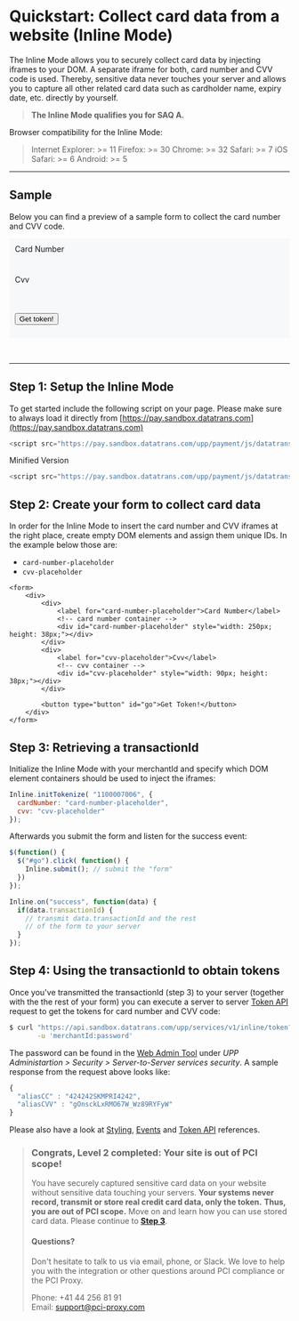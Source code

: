 # Quickstart: Collect card data from a website (Inline Mode)
 
 The Inline Mode allows you to securely collect card data by injecting iframes to your DOM. A separate iframe for both, card number and CVV code is used. Thereby, sensitive data never touches your server and allows you to capture all other related card data such as cardholder name, expiry date, etc. directly by yourself.
 
 > **The Inline Mode qualifies you for SAQ A.**
 
 Browser compatibility for the Inline Mode:
 >Internet Explorer: >= 11
 >Firefox: >= 30
 >Chrome: >= 32
 >Safari: >= 7
 >iOS Safari: >= 6
 >Android: >= 5
 
 ---
 
 ## Sample
 
 Below you can find a preview of a sample form to collect the card number and CVV code.
 
 <link rel="stylesheet" href="https://maxcdn.bootstrapcdn.com/bootstrap/3.3.7/css/bootstrap.min.css" integrity="sha384-BVYiiSIFeK1dGmJRAkycuHAHRg32OmUcww7on3RYdg4Va+PmSTsz/K68vbdEjh4u" crossorigin="anonymous">
 <style>
 label { display: block }
 .paymentForm { border: 0px; background-color: #F7F8F9; padding: 10px }
 </style>
 <script src="https://code.jquery.com/jquery-1.12.4.min.js"          integrity="sha256-ZosEbRLbNQzLpnKIkEdrPv7lOy9C27hHQ+Xp8a4MxAQ="             crossorigin="anonymous"></script>
 
 <form>
 <div class="paymentForm">
   <div>
     <label for="cardNumberPlaceholder">Card Number</label>
     <div id="cardNumberPlaceholder" style="display: inline-block; width: 300px; height: 38px;">
     </div>
   </div>
   <div>
     <label for="cvvPlaceholder">Cvv</label>
     <div id="cvvPlaceholder" style="display: inline-block; width: 120px; height: 38px;">
     </div>
   </div>
 
   <button type="button" class="btn btn-primary" id="go">Get token!</button>
 </div>
 </form>
 
 <br/>
 
 <div id="result" class="alert alert-success" role="alert" style="display: none;"></div>
 
 <script type="text/javascript" src="https://pay.sandbox.datatrans.com/upp/payment/js/datatrans-inline-1.0.0.js"></script>
 <script type="text/javascript">
 
 $(document).ready(function() {
   console.log("### $(document).ready called!");  
   
   Inline.initTokenize( 
     "1100007006", {
       cardNumber: "cardNumberPlaceholder",
       cvv: "cvvPlaceholder"
     },{
       // options...          
     }    
   );
   
   Inline.on("ready", function() {
     
     Inline.setStyle("cardNumber","width: 80%; background-color: white; border-radius: 4px; border: 1px solid #ccc; padding: .65em .5em; font-size: 91%;");
     Inline.setStyle("cardNumber::placeholder","color: #D8D8D8");
     
     Inline.setStyle("cvv","width: 80%; background-color: white; border-radius: 4px; border: 1px solid #ccc; padding: .65em .5em; font-size: 91%;");
     Inline.setStyle("cvv::placeholder","color: #D8D8D8");
     
     Inline.setPlaceholder("cardNumber", "4242 4242 4242 4242");
     Inline.setPlaceholder("cvv", "123");
     
     Inline.focus("cardNumber");
   });
   
   Inline.on("validate", function(data) {
     Inline.setStyle("cardNumber", data.fields.cardNumber.valid ? "border: 1px solid #ccc": "border: 1px solid #f00");
     Inline.setStyle("cvv", data.fields.cvv.valid ? "border: 1px solid #ccc" : "border: 1px solid #f00");
   });
   
  
   $("#go").click( function() {
     Inline.submit(); // submit the "form"  
   });
   
   Inline.on("success", function(data) {
     if(data.transactionId !== undefined) {
       var trxId = document.getElementById("result");
       trxId.textContent = "Your transactionId is: " + data.transactionId;
       trxId.style.display = 'block';
     }
   });
       
 });
 
 
 
 </script>
 
 ---



## Step 1: Setup the Inline Mode

To get started include the following script on your page. Please make sure to always load it directly from [https://pay.sandbox.datatrans.com](https://pay.sandbox.datatrans.com)

```javascript
<script src="https://pay.sandbox.datatrans.com/upp/payment/js/datatrans-inline-1.0.0.js"></script>
```

Minified Version

```javascript
<script src="https://pay.sandbox.datatrans.com/upp/payment/js/datatrans-inline-1.0.0.min.js"></script>
```

## Step 2: Create your form to collect card data

In order for the Inline Mode to insert the card number and CVV iframes at the right place, create empty DOM elements and assign them unique IDs. In the example below those are:

* `card-number-placeholder`
* `cvv-placeholder`

```markup
<form>
    <div>
        <div>
            <label for="card-number-placeholder">Card Number</label>
            <!-- card number container -->
            <div id="card-number-placeholder" style="width: 250px; height: 38px;"></div>
        </div>
        <div>
            <label for="cvv-placeholder">Cvv</label>
            <!-- cvv container -->
            <div id="cvv-placeholder" style="width: 90px; height: 38px;"></div>
        </div>

        <button type="button" id="go">Get Token!</button>
    </div>
</form>
```

## Step 3: Retrieving a transactionId

Initialize the Inline Mode with your merchantId and specify which DOM element containers should be used to inject the iframes:

```javascript
Inline.initTokenize( "1100007006", {
  cardNumber: "card-number-placeholder", 
  cvv: "cvv-placeholder"                
});
```

Afterwards you submit the form and listen for the success event:

```javascript
$(function() {
  $("#go").click( function() {
    Inline.submit(); // submit the "form"
  })
});

Inline.on("success", function(data) {
  if(data.transactionId) {
    // transmit data.transactionId and the rest
    // of the form to your server    
  }
});
```

## Step 4: Using the transactionId to obtain tokens

Once you've transmitted the transactionId \(step 3\) to your server \(together with the the rest of your form\) you can execute a server to server [Token API](token-api.md) request to get the tokens for card number and CVV code:

```bash
$ curl "https://api.sandbox.datatrans.com/upp/services/v1/inline/token?transactionId=170419151426624571" \
       -u 'merchantId:password'
```

The password can be found in the [Web Admin Tool](https://admin.sandbox.datatrans.com) under _UPP Administartion &gt; Security &gt; Server-to-Server services security_. A sample response from the request above looks like:

```javascript
{
  "aliasCC" : "424242SKMPRI4242",
  "aliasCVV" : "gOnsckLxRMO67W_Wz89RYFyW"
}
```

Please also have a look at [Styling](initialization-and-styling.md), [Events](events.md) and [Token API](token-api.md) references.

> ### Congrats, Level 2 completed: Your site is out of PCI scope!
>
> You have securely captured sensitive card data on your website without sensitive data touching your servers. **Your systems never record, transmit or store real credit card data, only the token.** **Thus, you are out of PCI scope.** Move on and learn how you can use stored card data. Please continue to [**Step 3**](../../step-3-use-stored-cards/).
>
> #### Questions?
>
> Don't hesitate to talk to us via email, phone, or Slack. We love to help you with the integration or other questions around PCI compliance or the PCI Proxy.
>
> Phone: +41 44 256 81 91  
> Email: [support@pci-proxy.com](mailto:support@pci-proxy.com)

